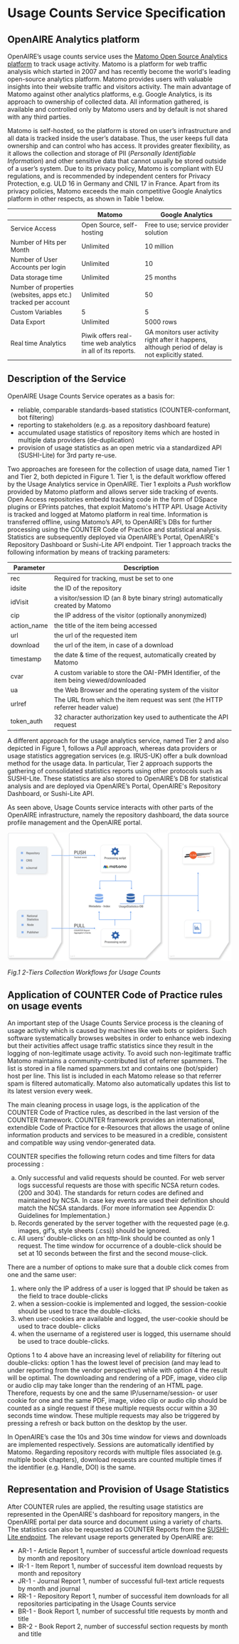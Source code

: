 # Usage Counts Service Specification

## OpenAIRE Analytics platform
OpenAIRE’s usage counts service uses the [Matomo Open Source Analytics platform][matomo] to track usage activity. Matomo is a platform for web traffic analysis which started in 2007 and has recently become the world's leading open-source analytics platform. Matomo provides users with valuable insights into their website traffic and visitors activity.  The main advantage of Matomo against other analytics platforms, e.g. Google Analytics, is its approach to ownership of collected data. All information gathered, is available and controlled only by Matomo users and by default is not shared with any third parties.

Matomo is self-hosted, so the platform is stored on user’s infrastructure and all data is tracked inside the user’s database. Thus, the user keeps full data ownership and can control who has access. It provides greater flexibility, as it allows the collection and storage of PII (*Personally Identifiable Information*) and other sensitive data that cannot usually be stored outside of a user’s system. Due to its privacy policy, Matomo is compliant with EU regulations, and is recommended by independent centers for Privacy Protection, e.g. ULD 16  in Germany and CNIL 17  in France. Apart from its privacy policies, Matomo exceeds the main competitive Google Analytics platform in other respects, as shown in Table 1 below.

| 			 | Matomo | Google Analytics
------------ | ------------- | -------------
|Service Access | Open Source, self-hosting | Free to use; service provider solution
|Number of Hits per Month | Unlimited | 10 million
|Number of User Accounts per login | Unlimited | 10
|Data storage time | Unlimited | 25 months
|Number of properties (websites,  apps  etc.) tracked per account | Unlimited | 50
|Custom Variables | 5 | 5
|Data Export | Unlimited | 5000 rows
|Real time Analytics  | Piwik  offers  real-time  web analytics in all of its reports. |GA monitors user activity right after it happens, although period of delay is not explicitly stated.

## Description of the Service

OpenAIRE Usage Counts Service operates as a basis for:

* reliable, comparable standards-based statistics (COUNTER-conformant, bot filtering)
* reporting to stakeholders (e.g. as a repository dashboard feature)  
* accumulated usage statistics of repository items which are hosted in multiple data providers (de-duplication)
* provision of usage statistics as an open metric via a standardized API (SUSHI-Lite) for 3rd party re-use.

Two approaches are foreseen for the collection of usage data, named Tier 1 and Tier 2, both depicted in Figure 1. Tier 1, is the default workflow offered by the Usage Analytics service in OpenAIRE. Tier 1 exploits a *Push* workflow provided by Matomo platform and allows server side tracking of events. Open Access repositories embedd tracking code in the form of DSpace plugins or EPrints patches, that exploit Matomo's HTTP API. Usage Activity is tracked and logged at Matomo platform in real time. Ιnformation is transferred offline, using Matomo’s API, to OpenAIRE’s DBs for further processing using the COUNTER Code of Practice and statistical analysis. Statistics are subsequently deployed via OpenAIRE’s Portal, OpenAIRE's Repository Dashboard or Sushi-Lite API endpoint. Tier 1 approach tracks the following information by means of tracking parameters:


| Parameter | Description
------------ | -------------
| rec | Required for tracking, must be set to one
| idsite | the ID of the repository
| idVisit | a visitor/session ID (an 8 byte binary string) automatically created by Matomo  
| cip |the IP address of the visitor (optionally anonymized)
| action_name | the title of the item being accessed
| url |the url of the requested item
| download | the url of the item, in case of a download
| timestamp | the date & time of the request, automatically created by Matomo
| cvar | A custom variable to store the OAI-PMH Identifier, of the item being viewed/downloaded
| ua | the Web Browser and the operating system of the visitor
| urlref | The URL from which the item request was sent (the HTTP referrer header value)
| token_auth | 32 character authorization key used to authenticate the API request


A different approach for the usage analytics service, named Tier 2 and also depicted in Figure 1, follows a *Pull* approach, whereas data providers or usage statistics aggregation services (e.g. IRUS-UK) offer a bulk download method for the usage data. In particular, Tier 2 approach supports the gathering of consolidated statistics reports using other protocols such as SUSHI-Lite. These statistics are also stored to OpenAIRE’s DB for statistical analysis and are deployed via OpenAIRE’s Portal, OpenAIRE's Repository Dashboard, or Sushi-Lite API.


As seen above, Usage Counts service interacts with other parts of the OpenAIRE infrastructure, namely the repository dashboard, the data source profile management and the OpenAIRE portal.


<!-- <img width="700"  height="700" align="center" src="img/TiersCollectionWorkflows.png"> -->
![](img/TiersCollectionWorkflows.png)

*Fig.1 2-Tiers Collection Workflows for Usage Counts*

## Application of COUNTER Code of Practice rules on usage events

An important step of the Usage Counts Service process is the cleaning of usage activity which is caused by machines like web bots or spiders. Such software systematically browses websites in order to enhance web indexing but their activities affect usage traffic statistics since they result in the logging of non-legitimate usage activity. To avoid such non-legitimate traffic Matomo maintains a community-contributed list of referrer spammers. The list is stored in a file named spammers.txt and contains one (bot/spider) host per line. This list is included in each Matomo release so that referrer spam is filtered automatically. Matomo also automatically updates this list to its latest version every week.

 The main cleaning process in usage logs, is the application of the COUNTER Code of Practice rules, as described in the last version of the COUNTER framework. COUNTER framework provides an international, extendible Code of Practice for e-Resources that allows the usage of online information products and services to be measured in a credible, consistent and compatible way using vendor-generated data.

COUNTER specifies the following return codes and time filters for data processing :

<ol type="a">
  <li>Only successful and valid requests should be counted. For web server logs successful requests are those with specific NCSA return codes. (200 and 304). The standards for return codes are defined and maintained by NCSA. In case key events are used their definition should match the NCSA standards. (For more information see Appendix D: Guidelines for Implementation.)</li>
  <li>Records generated by the server together with the requested page (e.g. images, gif’s, style sheets (.css)) should be ignored.</li>
  <li>All users’ double-clicks on an http-link should be counted as only 1 request. The time window for occurrence of a double-click should be set at 10 seconds between the first and the second mouse-click.</li>
</ol>

There are a number of options to make sure that a double click comes from one and the same user:

1.	where only the IP address of a user is logged that IP should be taken as the field to trace double-clicks
2.	when a session-cookie is implemented and logged, the session-cookie should be used to trace the double-clicks.
3.	when user-cookies are available and logged, the user-cookie should be used to trace double- clicks
4.	when the username of a registered user is logged, this username should be used to trace double-clicks.

Options 1 to 4 above have an increasing level of reliability for filtering out double-clicks: option 1 has the lowest level of precision (and may lead to under reporting from the vendor perspective) while with option 4 the result will be optimal. The downloading and rendering of a PDF, image, video clip or audio clip may take longer than the rendering of an HTML page. Therefore, requests by one and the same IP/username/session- or user cookie for one and the same PDF, image, video clip or audio clip should be counted as a single request if these multiple requests occur within a 30 seconds time window. These multiple requests may also be triggered by pressing a refresh or back button on the desktop by the user.

In OpenAIRE’s case the 10s and 30s time window for views and downloads are implemented respectively. Sessions are automatically identified by Matomo. Regarding repository records with multiple files associated (e.g. multiple book chapters), download requests are counted multiple times if the identifier (e.g. Handle, DOI) is the same.


## Representation and Provision of Usage Statistics

After COUNTER rules are applied, the resulting usage statistics are represented in the OpenAIRE's dashboard for repository mangers, in the OpenAIRE portal per data source and document using a variety of charts. The statistics can also be requested as COUNTER Reports from the [SUSHI-Lite endpoint][sushiliteendpoint]. The relevant usage reports generated by OpenAIRE are:

* AR-1 - Article Report 1, number of successful article download requests by month and repository
* IR-1 - Item Report 1, number of successful item download requests by month and repository
* JR-1 - Journal Report 1, number of successful full-text article requests by month and journal
* RR-1 - Repository Report 1, number of successful item downloads for all repositories participating in the Usage Counts service
* BR-1 - Book Report 1, number of successful title requests by month and title
* BR-2 - Book Report 2, number of successful section requests by month and title

[sushiliteendpoint]: http://beta.services.openaire.eu/usagestats/sushilite/
[matomo]: https://matomo.org/
